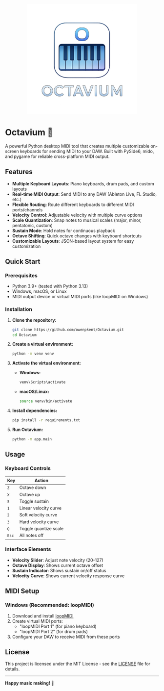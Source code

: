 <p align="center">
  <img src="Octavium%20logo.png" alt="Octavium Logo" width="360" />
</p>

# Octavium 🎹

A powerful Python desktop MIDI tool that creates multiple customizable on-screen keyboards for sending MIDI to your DAW. Built with PySide6, mido, and pygame for reliable cross-platform MIDI output.

## Features

- **Multiple Keyboard Layouts**: Piano keyboards, drum pads, and custom layouts
- **Real-time MIDI Output**: Send MIDI to any DAW (Ableton Live, FL Studio, etc.)
- **Flexible Routing**: Route different keyboards to different MIDI ports/channels
- **Velocity Control**: Adjustable velocity with multiple curve options
- **Scale Quantization**: Snap notes to musical scales (major, minor, pentatonic, custom)
- **Sustain Mode**: Hold notes for continuous playback
- **Octave Shifting**: Quick octave changes with keyboard shortcuts
- **Customizable Layouts**: JSON-based layout system for easy customization

## Quick Start

### Prerequisites

- Python 3.9+ (tested with Python 3.13)
- Windows, macOS, or Linux
- MIDI output device or virtual MIDI ports (like loopMIDI on Windows)

### Installation

1. **Clone the repository:**
   ```bash
   git clone https://github.com/owenpkent/Octavium.git
   cd Octavium
   ```

2. **Create a virtual environment:**
   ```bash
   python -m venv venv
   ```

3. **Activate the virtual environment:**
   - **Windows:**
     ```bash
     venv\Scripts\activate
     ```
   - **macOS/Linux:**
     ```bash
     source venv/bin/activate
     ```

4. **Install dependencies:**
   ```bash
   pip install -r requirements.txt
   ```

5. **Run Octavium:**
   ```bash
   python -m app.main
   ```

## Usage

### Keyboard Controls

| Key | Action |
|-----|--------|
| `Z` | Octave down |
| `X` | Octave up |
| `S` | Toggle sustain |
| `1` | Linear velocity curve |
| `2` | Soft velocity curve |
| `3` | Hard velocity curve |
| `Q` | Toggle quantize scale |
| `Esc` | All notes off |

### Interface Elements

- **Velocity Slider**: Adjust note velocity (20-127)
- **Octave Display**: Shows current octave offset
- **Sustain Indicator**: Shows sustain on/off status
- **Velocity Curve**: Shows current velocity response curve

## MIDI Setup

### Windows (Recommended: loopMIDI)

1. Download and install [loopMIDI](https://www.tobias-erichsen.de/software/loopmidi.html)
2. Create virtual MIDI ports:
   - "loopMIDI Port 1" (for piano keyboard)
   - "loopMIDI Port 2" (for drum pads)
3. Configure your DAW to receive MIDI from these ports

## License

This project is licensed under the MIT License - see the [LICENSE](LICENSE) file for details.

---

**Happy music making! 🎵**
